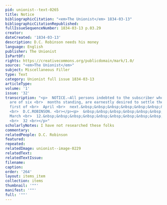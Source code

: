 ```yaml
---
pid: unionist--text-0265
title: Notice
bibliographicCitation: "<em>The Unionist</em> 1834-03-13"
bibliographicCitationRepublished: 
fullIssueSequenceNumber: 1834-03-13 p.03.29
creator: 
dateCreated: '1834-03-13'
description: D.C. Robinson needs his money
language: English
publisher: The Unionist
IsPartOf: 
rights: https://creativecommons.org/publicdomain/mark/1.0/
source: "<em>The Unionist</em>"
subject: Miscellaneous Filler
type: Text
category: Unionist full issue 1834-03-13
articleType: 
volume: '1'
issue: '32'
transcription: "<p>  NOTICE.—All persons indebted to the subscriber whose accounts
  are of six <br>  months standing, are earnestly desired to settle them before the
  first of <br>  April <br>  next.&nbsp;&nbsp;&nbsp;&nbsp;&nbsp;&nbsp;&nbsp;&nbsp;&nbsp;&nbsp;&nbsp;&nbsp;&nbsp;&nbsp;
  <br>  D.C.ROBINSON. <br></p><p>  &nbsp;&nbsp;&nbsp;&nbsp;&nbsp;&nbsp;&nbsp;&nbsp;&nbsp;&nbsp;&nbsp;
  March <br>  12.&nbsp;&nbsp;&nbsp;&nbsp;&nbsp;&nbsp;&nbsp;&nbsp;&nbsp;&nbsp;&nbsp;&nbsp;&nbsp;&nbsp;&nbsp;&nbsp;&nbsp;&nbsp;&nbsp;&nbsp;&nbsp;&nbsp;&nbsp;&nbsp;&nbsp;&nbsp;&nbsp;&nbsp;&nbsp;&nbsp;&nbsp;&nbsp;&nbsp;&nbsp;&nbsp;&nbsp;&nbsp;&nbsp;&nbsp;&nbsp;&nbsp;&nbsp;&nbsp;&nbsp;&nbsp;&nbsp;&nbsp;&nbsp;&nbsp;&nbsp;&nbsp;&nbsp;&nbsp;&nbsp;&nbsp;&nbsp;&nbsp;&nbsp;&nbsp;&nbsp;&nbsp;&nbsp;&nbsp;&nbsp;&nbsp;&nbsp;&nbsp;&nbsp;&nbsp;&nbsp;&nbsp;&nbsp;&nbsp;&nbsp;&nbsp;&nbsp;&nbsp;&nbsp;&nbsp;&nbsp;&nbsp;&nbsp;&nbsp;&nbsp;&nbsp;&nbsp;&nbsp;&nbsp;&nbsp;&nbsp;&nbsp;&nbsp;&nbsp;&nbsp;&nbsp;&nbsp;&nbsp;&nbsp;&nbsp;&nbsp;&nbsp;&nbsp;&nbsp;&nbsp;&nbsp;&nbsp;&nbsp;&nbsp;&nbsp;&nbsp;&nbsp;&nbsp;&nbsp;&nbsp;
  <br>  32 <br></p>"
scholarlyNotes: I have not researched these folks
commentary: 
relatedPeople: D.C. Robinson
featured: 
repeated: 
relatedImage: unionist--image-0229
relatedText: 
relatedTextIssue: 
filename: 
caption: 
order: '264'
layout: items_item
collection: items
thumbnail: '""'
manifest: '""'
full: '""'
---
```

